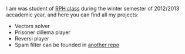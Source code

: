 I am was student of <a href="http://cw.felk.cvut.cz/doku.php/courses/a4b99rph/start">RPH class</a> during the winter semester of 2012/2013 accademic year, and here you can find all my projects:
<ul>
<li>Vectors solver</li>
<li>Prisoner dillema player</li>
<li>Reversi player</li>
<li>Spam filter can be founded in <a href="https://github.com/il-vladislav/SpamFilter">another repo</a></li>
</ul>